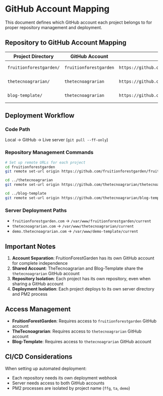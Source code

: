# GitHub Account Mapping

This document defines which GitHub account each project belongs to for proper repository management and deployment.

## Repository to GitHub Account Mapping

| Project Directory | GitHub Account | Repository URL | Purpose |
|------------------|----------------|----------------|---------|
| `fruitionforestgarden/` | `fruitionforestgarden` | `https://github.com/fruitionforestgarden/fruitionforestgarden.git` | Production site for FruitionForestGarden.com |
| `thetecnoagrarian/` | `thetecnoagrarian` | `https://github.com/thetecnoagrarian/thetecnoagrarian.git` | Production site for TheTecnoagrarian.com |
| `blog-template/` | `thetecnoagrarian` | `https://github.com/thetecnoagrarian/blog-template.git` | Demo site deployed as demo.thetecnoagrarian.com |

## Deployment Workflow

### Code Path
Local → GitHub → Live server (`git pull --ff-only`)

### Repository Management Commands

```bash
# Set up remote URLs for each project
cd fruitionforestgarden
git remote set-url origin https://github.com/fruitionforestgarden/fruitionforestgarden.git

cd ../thetecnoagrarian  
git remote set-url origin https://github.com/thetecnoagrarian/thetecnoagrarian.git

cd ../blog-template
git remote set-url origin https://github.com/thetecnoagrarian/blog-template.git
```

### Server Deployment Paths

- `fruitionforestgarden.com` → `/var/www/fruitionforestgarden/current`
- `thetecnoagrarian.com` → `/var/www/thetecnoagrarian/current`  
- `demo.thetecnoagrarian.com` → `/var/www/demo-template/current`

## Important Notes

1. **Account Separation**: FruitionForestGarden has its own GitHub account for complete independence
2. **Shared Account**: TheTecnoagrarian and Blog-Template share the `thetecnoagrarian` GitHub account
3. **Repository Isolation**: Each project has its own repository, even when sharing a GitHub account
4. **Deployment Isolation**: Each project deploys to its own server directory and PM2 process

## Access Management

- **FruitionForestGarden**: Requires access to `fruitionforestgarden` GitHub account
- **TheTecnoagrarian**: Requires access to `thetecnoagrarian` GitHub account  
- **Blog-Template**: Requires access to `thetecnoagrarian` GitHub account

## CI/CD Considerations

When setting up automated deployment:
- Each repository needs its own deployment webhook
- Server needs access to both GitHub accounts
- PM2 processes are isolated by project name (`ffg`, `ta`, `demo`)
